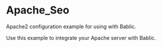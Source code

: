 # Apache_Seo
Apache2 configuration example for using with Bablic.

Use this example to integrate your Apache server with Bablic.
